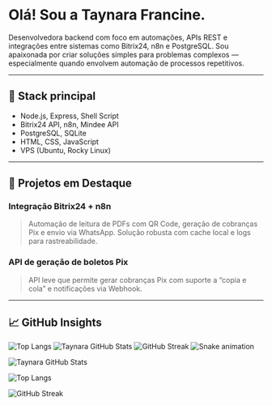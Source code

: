 # Olá! Sou a Taynara Francine. 

Desenvolvedora backend com foco em automações, APIs REST e integrações entre sistemas como Bitrix24, n8n e PostgreSQL. Sou apaixonada por criar soluções simples para problemas complexos — especialmente quando envolvem automação de processos repetitivos.

---

## 🔧 Stack principal

- Node.js, Express, Shell Script
- Bitrix24 API, n8n, Mindee API
- PostgreSQL, SQLite
- HTML, CSS, JavaScript
- VPS (Ubuntu, Rocky Linux)

---

## 🚀 Projetos em Destaque

### Integração Bitrix24 + n8n
> Automação de leitura de PDFs com QR Code, geração de cobranças Pix e envio via WhatsApp. Solução robusta com cache local e logs para rastreabilidade.

### API de geração de boletos Pix
> API leve que permite gerar cobranças Pix com suporte a “copia e cola” e notificações via Webhook.

---

## 📈 GitHub Insights

<!-- Gráfico de linguagens -->
![Top Langs](https://github-readme-stats.vercel.app/api/top-langs/?username=gitTaynara4x4&layout=compact&theme=tokyonight)
![Taynara GitHub Stats](https://github-readme-stats.vercel.app/api?username=gitTaynara4x4&show_icons=true&theme=tokyonight)
![GitHub Streak](https://streak-stats.demolab.com?user=gitTaynara4x4&theme=tokyonight)
![Snake animation](https://github.com/gitTaynara4x4/gitTaynara4x4/blob/output/github-contribution-grid-snake.svg)
<!-- Estatísticas -->
![Taynara GitHub Stats](https://github-readme-stats.vercel.app/api?username=gitTaynara4x4&show_icons=true&theme=tokyonight)

<!-- Linguagens -->
![Top Langs](https://github-readme-stats.vercel.app/api/top-langs/?username=gitTaynara4x4&layout=compact&theme=tokyonight)

<!-- Streak -->
![GitHub Streak](https://streak-stats.demolab.com?user=gitTaynara4x4&theme=tokyonight)
